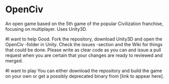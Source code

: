 OpenCiv
=======

An open game based on the 5th game of the popular Civilization franchise, focusing on multiplayer. Uses Unity3D.

#I want to help
Good. Fork the repository, download Unity3D and open the OpenCiv -folder in Unity. Check the issues -section and the Wiki for things that could be done. Please write as clear code as you can and issue a pull request when you are certain that your changes are ready to reviewed and merged.

#I want to play
You can either download the repository and build the game on your own or get a possibly deprecated binary from [link to appear here].
